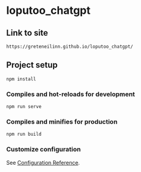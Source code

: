 # loputoo_chatgpt

## Link to site
```
https://greteneilinn.github.io/loputoo_chatgpt/
```

## Project setup
```
npm install
```

### Compiles and hot-reloads for development
```
npm run serve
```

### Compiles and minifies for production
```
npm run build
```

### Customize configuration
See [Configuration Reference](https://cli.vuejs.org/config/).
